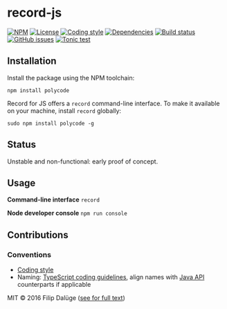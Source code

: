 # record-js
[![NPM](https://img.shields.io/npm/v/polycode.svg?maxAge=2592000&style=flat-square)](https://www.npmjs.com/package/polycode)
[![License](https://img.shields.io/npm/l/polycode.svg?style=flat-square)](https://github.com/checle/record-js/blob/master/LICENSE)
[![Coding style](https://img.shields.io/badge/code%20style-standard-blue.svg?style=flat-square)](http://standardjs.com/)
[![Dependencies](https://img.shields.io/david/checle/record-js.svg?maxAge=2592000&style=flat-square)](https://david-dm.org/checle/record-js)
[![Build status](https://img.shields.io/travis/checle/record-js/master.svg?style=flat-square)](https://travis-ci.org/checle/record-js)
[![GitHub issues](https://img.shields.io/github/issues/checle/record-js.svg?style=flat-square)](https://github.com/checle/record-js/issues)
[![Tonic test](https://img.shields.io/badge/npm-test-brightgreen.svg?style=flat-square)](https://tonicdev.com/npm/polycode)

## Installation

Install the package using the NPM toolchain:

    npm install polycode

Record for JS offers a `record` command-line interface. To make it available on your machine, install `record` globally:

    sudo npm install polycode -g

## Status

Unstable and non-functional: early proof of concept.

## Usage

**Command-line interface** `record`

**Node developer console** `npm run console`

## Contributions

### Conventions

* [Coding style](https://github.com/feross/standard/blob/master/RULES.md)
* Naming: [TypeScript coding guidelines](https://github.com/Microsoft/TypeScript/wiki/Coding-guidelines), align names with [Java API](https://docs.oracle.com/javase/7/docs/api/overview-summary.html) counterparts if applicable

MIT © 2016 Filip Dalüge ([see for full text](./LICENSE))

